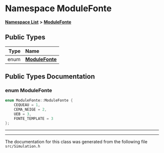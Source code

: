 

# Namespace ModuleFonte



[**Namespace List**](namespaces.md) **>** [**ModuleFonte**](namespaceModuleFonte.md)






















## Public Types

| Type | Name |
| ---: | :--- |
| enum  | [**ModuleFonte**](#enum-modulefonte)  <br> |
















































## Public Types Documentation




### enum ModuleFonte 

```C++
enum ModuleFonte::ModuleFonte {
    CEQUEAU = 1,
    CEMA_NEIGE = 2,
    UEB = 3,
    FONTE_TEMPLATE = 3
};
```




<hr>

------------------------------
The documentation for this class was generated from the following file `src/Simulation.h`

